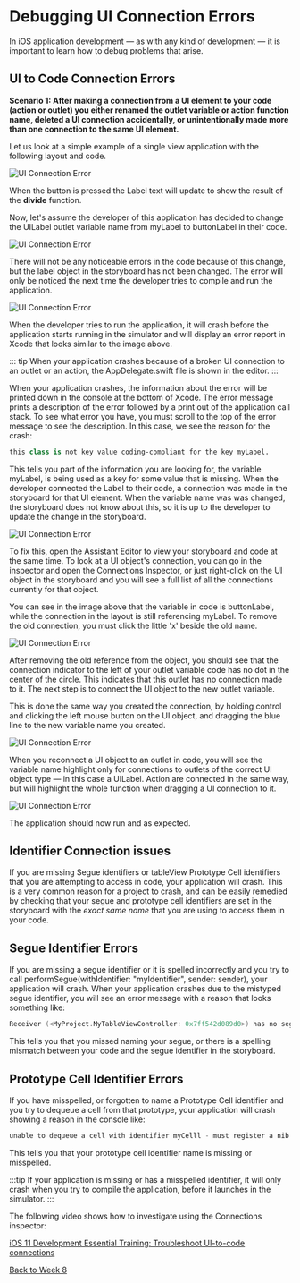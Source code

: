 # Debugging UI Connection Errors

In iOS application development *—* as with any kind of development *—* it is important to learn how to debug problems that arise.

## UI to Code Connection Errors

**Scenario 1: After making a connection from a UI element to your code (action or outlet) you either renamed the outlet variable or action function name, deleted a UI connection accidentally, or unintentionally made more than one connection to the same UI element.**

Let us look at a simple example of a single view application with the following layout and code.

![UI Connection Error](/F2020/assets/img/ConnectionError_1.png)

When the button is pressed the Label text will update to show the result of the **divide** function.

Now, let's assume the developer of this application has decided to change the UILabel outlet variable name from myLabel to buttonLabel in their code.

![UI Connection Error](/F2020/assets/img/ConnectionError_2.png)

There will not be any noticeable errors in the code because of this change, but the label object in the storyboard has not been changed.  The error will only be noticed the next time the developer tries to compile and run the application.

![UI Connection Error](/F2020/assets/img/ConnectionError_3.png)

When the developer tries to run the application, it will crash before the application starts running in the simulator and will display an error report in Xcode that looks similar to the image above.

::: tip
 When your application crashes because of a broken UI connection to an outlet or an action, the AppDelegate.swift file is shown in the editor.
:::

When your application crashes, the information about the error will be printed down in the console at the bottom of Xcode.  The error message prints a description of the error followed by a print out of the application call stack.  To see what error you have, you must scroll to the top of the error message to see the description. In this case, we see the reason for the crash:

```swift
this class is not key value coding-compliant for the key myLabel.
```

This tells you part of the information you are looking for, the variable myLabel, is being used as a key for some value that is missing.  When the developer connected the Label to their code, a connection was made in the storyboard for that UI element.  When the variable name was was changed, the storyboard does not know about this, so it is up to the developer to update the change in the storyboard.

![UI Connection Error](/F2020/assets/img/ConnectionError_4.png)

To fix this, open the Assistant Editor to view your storyboard and code at the same time.  To look at a UI object's connection, you can go in the inspector and open the Connections Inspector, or just right-click on the UI object in the storyboard and you will see a full list of all the connections currently for that object.

You can see in the image above that the variable in code is buttonLabel, while the connection in the layout is still referencing myLabel.  To remove the old connection, you must click the little 'x' beside the old name.

![UI Connection Error](/F2020/assets/img/ConnectionError_5.png)

After removing the old reference from the object, you should see that the connection indicator to the left of your outlet variable code has no dot in the center of the circle.  This indicates that this outlet has no connection made to it.  The next step is to connect the UI object to the new outlet variable.

This is done the same way you created the connection, by holding control and clicking the left mouse button on the UI object, and dragging the blue line to the new variable name you created.

![UI Connection Error](/F2020/assets/img/ConnectionError_6.png)

When you reconnect a UI object to an outlet in code, you will see the variable name highlight only for connections to outlets of the correct UI object type *—* in this case a UILabel.  Action are connected in the same way, but will highlight the whole function when dragging a UI connection to it.

![UI Connection Error](/F2020/assets/img/ConnectionError_7.png)

The application should now run and as expected.

## Identifier Connection issues

If you are missing Segue identifiers or tableView Prototype Cell identifiers that you are attempting to access in code, your application will crash.  This is a very common reason for a project to crash, and can be easily remedied by checking that your segue and prototype cell identifiers are set in the storyboard with the *exact same name* that you are using to access them in your code.

## Segue Identifier Errors

If you are missing a segue identifier or it is spelled incorrectly and you try to call performSegue(withIdentifier: "myIdentifier", sender: sender), your application will crash.  When your application crashes due to the mistyped segue identifier, you will see an error message with a reason that looks something like:

```swift
Receiver (<MyProject.MyTableViewController: 0x7ff542d089d0>) has no segue with identifier 'showSecondVieww'
```

This tells you that you missed naming your segue, or there is a spelling mismatch between your code and the segue identifier in the storyboard.

## Prototype Cell Identifier Errors

If you have misspelled, or forgotten to name a Prototype Cell identifier and you try to dequeue a cell from that prototype, your application will crash showing a reason in the console like:

```swift
unable to dequeue a cell with identifier myCelll - must register a nib or a class for the identifier or connect a prototype cell in a storyboard
```

This tells you that your prototype cell identifier name is missing or misspelled.

:::tip
If your application is missing or has a misspelled identifier, it will only crash when you try to compile the application, before it launches in the simulator.
:::

The following video shows how to investigate using the Connections inspector:

[iOS 11 Development Essential Training: Troubleshoot UI-to-code connections](https://www.lynda.com/iOS-tutorials/Troubleshoot-UI-code-connections/597993/666709-4.html)

[Back to Week 8](./index.md#during-class)